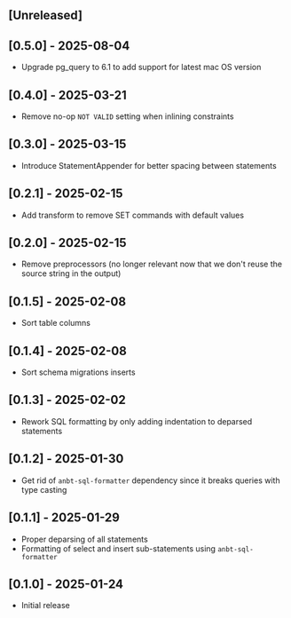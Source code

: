 ## [Unreleased]

## [0.5.0] - 2025-08-04

- Upgrade pg_query to 6.1 to add support for latest mac OS version

## [0.4.0] - 2025-03-21

- Remove no-op `NOT VALID` setting when inlining constraints

## [0.3.0] - 2025-03-15

- Introduce StatementAppender for better spacing between statements

## [0.2.1] - 2025-02-15

- Add transform to remove SET commands with default values

## [0.2.0] - 2025-02-15

- Remove preprocessors (no longer relevant now that we don't reuse the source string in the output)

## [0.1.5] - 2025-02-08

- Sort table columns

## [0.1.4] - 2025-02-08

- Sort schema migrations inserts

## [0.1.3] - 2025-02-02

- Rework SQL formatting by only adding indentation to deparsed statements

## [0.1.2] - 2025-01-30

- Get rid of `anbt-sql-formatter` dependency since it breaks queries with type casting

## [0.1.1] - 2025-01-29

- Proper deparsing of all statements
- Formatting of select and insert sub-statements using `anbt-sql-formatter`

## [0.1.0] - 2025-01-24

- Initial release
